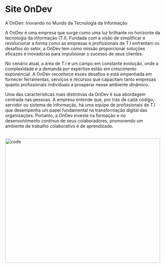 ﻿# Site OnDev
 A OnDev: Inovando no Mundo da Tecnologia da Informação

A OnDev é uma empresa que surge como uma luz brilhante no horizonte da tecnologia da informação (T.I). Fundada com a visão de simplificar e revolucionar a forma como as empresas e profissionais de T.I enfrentam os desafios do setor, a OnDev tem como missão proporcionar soluções eficazes e inovadoras para impulsionar o sucesso de seus clientes.

No cenário atual, a área de T.I é um campo em constante evolução, onde a complexidade e a demanda por expertise estão em crescimento exponencial. A OnDev reconhece esses desafios e está empenhada em fornecer ferramentas, serviços e recursos que capacitam tanto empresas quanto profissionais individuais a prosperar nesse ambiente dinâmico.

Uma das características mais distintivas da OnDev é sua abordagem centrada nas pessoas. A empresa entende que, por trás de cada código, servidor ou sistema de informação, há uma equipe de profissionais de T.I que desempenha um papel fundamental na transformação digital das organizações. Portanto, a OnDev investe na formação e no desenvolvimento contínuo de seus colaboradores, promovendo um ambiente de trabalho colaborativo e de aprendizado.

  <div style="display: inline_block"><br>
  <img align="center" alt="code" height="400" width="500"
    src="https://miro.medium.com/v2/resize:fit:1400/0*e-YYWrt88YLqjAjZ.gif">
  </div>
